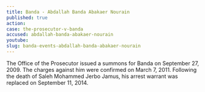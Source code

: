```yaml
---
title: Banda - Abdallah Banda Abakaer Nourain
published: true
action:
case: the-prosecutor-v-banda
accused: abdallah-banda-abakaer-nourain
youtube:
slug: banda-events-abdallah-banda-abakaer-nourain
---
```



The Office of the Prosecutor issued a summons for Banda on September 27, 2009. The charges against him were confirmed on March 7, 2011. Following the death of Saleh Mohammed Jerbo Jamus, his arrest warrant was replaced on September 11, 2014.